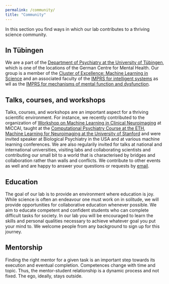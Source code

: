 ```yaml
---
permalink: /community/
title: "Community"
---
```

In this section you find ways in which our lab contributes to a thriving science community.

## In Tübingen
We are a part of the [Department of Psychiatry at the University of Tübingen](https://www.medizin.uni-tuebingen.de/en-de/das-klinikum/einrichtungen/kliniken/psychiatrie-und-psychotherapie), which is one of the locations of the German Centre for Mental Health. Our group is a member of the [Cluster of Excellence: Machine Learning in Science](https://uni-tuebingen.de/en/research/core-research/cluster-of-excellence-machine-learning/home/) and an associated faculty of the [IMPRS for intelligent systems](https://imprs.is.mpg.de/faculty) as wll as the [IMPRS for mechanisms of mental function and dysfunction](https://imprs-mmfd.tuebingen.mpg.de/3866/faculty).

## Talks, courses, and workshops
Talks, courses, and workshops are an important aspect for a thriving scientific environment. For instance, we recently contributed to the organization of [Workshop on Machine Learning in Clinical Neuroimaging](https://mlcnworkshop.github.io) at MICCAI, taught at the [Computational Psychiatry Course at the ETH](https://www.translationalneuromodeling.org/cpcourse/), [Machine Learning for Neuroimaging at the University of Stanford](https://web.stanford.edu/class/psyc221/) and were invited speaker at Biological Psychiatry in the USA and at various machine learning conferences. We are also regularily invited for talks at national and international universities, visiting labs and collaborating scientists and contributing our small bit to a world that is characterised by bridges and collaboration rather than walls and conflicts. We contribute to other events as well and are happy to answer your questions or requests by [email](mailto:dr.thomas.wolfers@gmail.com).

## Education 
The goal of our lab is to provide an environment where education is joy. While science is often an endeavour one must work on in solitude, we will provide opportunities for collaborative education whenever possible. We aim to educate competent and confident students who can complete difficult tasks for society. In our lab you will be encouraged to learn the skills and personal qualities necessary to achieve whatever goal you put your mind to. We welcome people from any background to sign up for this journey.

## Mentorship
Finding the right mentor for a given task is an important step towards its execution and eventual completion. Competences change with time and topic. Thus, the mentor-student relationship is a dynamic process and not fixed. The ego, ideally, stays outside. 
